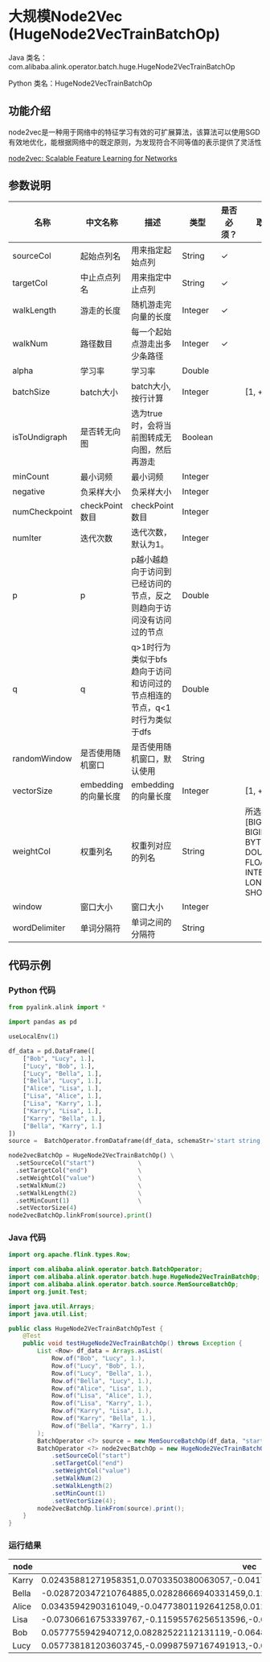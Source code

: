 # 大规模Node2Vec (HugeNode2VecTrainBatchOp)
Java 类名：com.alibaba.alink.operator.batch.huge.HugeNode2VecTrainBatchOp

Python 类名：HugeNode2VecTrainBatchOp


## 功能介绍

node2vec是一种用于网络中的特征学习有效的可扩展算法，该算法可以使用SGD有效地优化，能根据网络中的既定原则，为发现符合不同等值的表示提供了灵活性

[node2vec: Scalable Feature Learning for Networks](https://cs.stanford.edu/~jure/pubs/node2vec-kdd16.pdf)

## 参数说明


| 名称 | 中文名称 | 描述 | 类型 | 是否必须？ | 取值范围 | 默认值 |
| --- | --- | --- | --- | --- | --- | --- |
| sourceCol | 起始点列名 | 用来指定起始点列 | String | ✓ |  |  |
| targetCol | 中止点点列名 | 用来指定中止点列 | String | ✓ |  |  |
| walkLength | 游走的长度 | 随机游走完向量的长度 | Integer | ✓ |  |  |
| walkNum | 路径数目 | 每一个起始点游走出多少条路径 | Integer | ✓ |  |  |
| alpha | 学习率 | 学习率 | Double |  |  | 0.025 |
| batchSize | batch大小 | batch大小, 按行计算 | Integer |  | [1, +inf) |  |
| isToUndigraph | 是否转无向图 | 选为true时，会将当前图转成无向图，然后再游走 | Boolean |  |  | false |
| minCount | 最小词频 | 最小词频 | Integer |  |  | 5 |
| negative | 负采样大小 | 负采样大小 | Integer |  |  | 5 |
| numCheckpoint | checkPoint 数目 | checkPoint 数目 | Integer |  |  | 1 |
| numIter | 迭代次数 | 迭代次数，默认为1。 | Integer |  |  | 1 |
| p | p | p越小越趋向于访问到已经访问的节点，反之则趋向于访问没有访问过的节点 | Double |  |  | 1.0 |
| q | q | q>1时行为类似于bfs趋向于访问和访问过的节点相连的节点，q<1时行为类似于dfs | Double |  |  | 1.0 |
| randomWindow | 是否使用随机窗口 | 是否使用随机窗口，默认使用 | String |  |  | "true" |
| vectorSize | embedding的向量长度 | embedding的向量长度 | Integer |  | [1, +inf) | 100 |
| weightCol | 权重列名 | 权重列对应的列名 | String |  | 所选列类型为 [BIGDECIMAL, BIGINTEGER, BYTE, DOUBLE, FLOAT, INTEGER, LONG, SHORT] | null |
| window | 窗口大小 | 窗口大小 | Integer |  |  | 5 |
| wordDelimiter | 单词分隔符 | 单词之间的分隔符 | String |  |  | " " |



## 代码示例
### Python 代码
```python
from pyalink.alink import *

import pandas as pd

useLocalEnv(1)

df_data = pd.DataFrame([
    ["Bob", "Lucy", 1.],
    ["Lucy", "Bob", 1.],
    ["Lucy", "Bella", 1.],
    ["Bella", "Lucy", 1.],
    ["Alice", "Lisa", 1.],
    ["Lisa", "Alice", 1.],
    ["Lisa", "Karry", 1.],
    ["Karry", "Lisa", 1.],
    ["Karry", "Bella", 1.],
    ["Bella", "Karry", 1.]
])
source =  BatchOperator.fromDataframe(df_data, schemaStr='start string, end string, value double')

node2vecBatchOp = HugeNode2VecTrainBatchOp() \
  .setSourceCol("start")            \
  .setTargetCol("end")              \
  .setWeightCol("value")            \
  .setWalkNum(2)                    \
  .setWalkLength(2)                 \
  .setMinCount(1)                   \
  .setVectorSize(4)
node2vecBatchOp.linkFrom(source).print()
```
### Java 代码
```java
import org.apache.flink.types.Row;

import com.alibaba.alink.operator.batch.BatchOperator;
import com.alibaba.alink.operator.batch.huge.HugeNode2VecTrainBatchOp;
import com.alibaba.alink.operator.batch.source.MemSourceBatchOp;
import org.junit.Test;

import java.util.Arrays;
import java.util.List;

public class HugeNode2VecTrainBatchOpTest {
	@Test
	public void testHugeNode2VecTrainBatchOp() throws Exception {
		List <Row> df_data = Arrays.asList(
			Row.of("Bob", "Lucy", 1.),
			Row.of("Lucy", "Bob", 1.),
			Row.of("Lucy", "Bella", 1.),
			Row.of("Bella", "Lucy", 1.),
			Row.of("Alice", "Lisa", 1.),
			Row.of("Lisa", "Alice", 1.),
			Row.of("Lisa", "Karry", 1.),
			Row.of("Karry", "Lisa", 1.),
			Row.of("Karry", "Bella", 1.),
			Row.of("Bella", "Karry", 1.)
		);
		BatchOperator <?> source = new MemSourceBatchOp(df_data, "start string, end string, value double");
		BatchOperator <?> node2vecBatchOp = new HugeNode2VecTrainBatchOp()
			.setSourceCol("start")
			.setTargetCol("end")
			.setWeightCol("value")
			.setWalkNum(2)
			.setWalkLength(2)
			.setMinCount(1)
			.setVectorSize(4);
		node2vecBatchOp.linkFrom(source).print();
	}
}
```

### 运行结果

| node  | vec                                                                                  |
|-------|--------------------------------------------------------------------------------------|
| Karry | 0.02435881271958351,0.0703350380063057,-0.04173225536942482,-0.06183897703886032     |
| Bella | -0.028720347210764885,0.02828666940331459,0.12123052030801773,0.12075022608041763    |
| Alice | 0.03435942903161049,-0.04773801192641258,0.0125938905403018,-0.09576953202486038     |
| Lisa  | -0.07306616753339767,-0.11595576256513596,-0.04181118682026863,0.03970039263367653   |
| Bob   | 0.0577755942940712,0.08282522112131119,-0.06487344205379486,0.026600968092679977     |
| Lucy  | 0.057738181203603745,-0.09987597167491913,-0.022486409172415733,-0.02312176302075386 |


